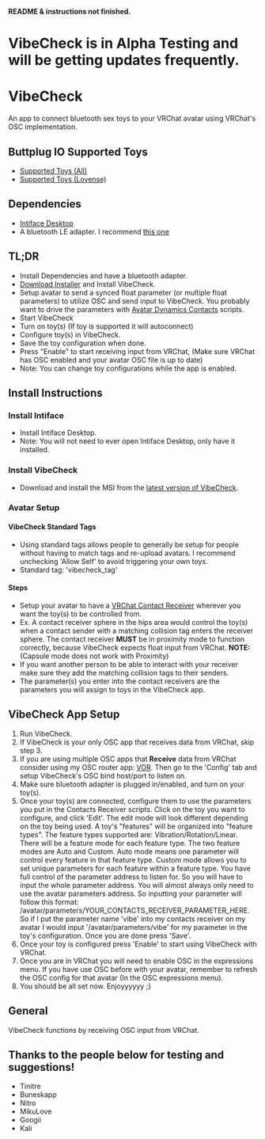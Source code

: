 **README & instructions not finished.**
# VibeCheck is in Alpha Testing and will be getting updates frequently.

# VibeCheck

An app to connect bluetooth sex toys to your VRChat avatar using VRChat's OSC implementation.

## Buttplug IO Supported Toys
- [Supported Toys (All)](https://iostindex.com/?filter0ButtplugSupport=4)
- [Supported Toys (Lovense)](https://iostindex.com/?filter0ButtplugSupport=4&filter1Brand=Lovense)

## Dependencies
- [Intiface Desktop](https://intiface.com/desktop/)
- A bluetooth LE adapter. I recommend [this one](https://www.amazon.com/dp/B09DMP6T22?psc=1&ref=ppx_yo2ov_dt_b_product_details)

## TL;DR
- Install Dependencies and have a bluetooth adapter.
- [Download Installer](https://github.com/SutekhVRC/VibeCheck/releases/latest) and Install VibeCheck.
- Setup avatar to send a synced float parameter (or multiple float parameters) to utilize OSC and send input to VibeCheck. You probably want to drive the parameters with [Avatar Dynamics Contacts](https://docs.vrchat.com/docs/contacts) scripts.
- Start VibeCheck
- Turn on toy(s) (If toy is supported it will autoconnect)
- Configure toy(s) in VibeCheck.
- Save the toy configuration when done.
- Press "Enable" to start receiving input from VRChat, (Make sure VRChat has OSC enabled and your avatar OSC file is up to date)
- Note: You can change toy configurations while the app is enabled.

## Install Instructions

### Install Intiface

- Install Intiface Desktop.
- Note: You will not need to ever open Intiface Desktop, only have it installed.

### Install VibeCheck

- Download and install the MSI from the [latest version of VibeCheck](https://github.com/SutekhVRC/VibeCheck/releases/latest).

### Avatar Setup

#### VibeCheck Standard Tags
- Using standard tags allows people to generally be setup for people without having to match tags and re-upload avatars. I recommend unchecking 'Allow Self' to avoid triggering your own toys.
- Standard tag: 'vibecheck_tag'

#### Steps
- Setup your avatar to have a [VRChat Contact Receiver](https://docs.vrchat.com/docs/contacts#vrccontactreceiver) wherever you want the toy(s) to be controlled from.
- Ex. A contact receiver sphere in the hips area would control the toy(s) when a contact sender with a matching collision tag enters the receiver sphere. The contact receiver **MUST** be in proximity mode to function correctly, because VibeCheck expects float input from VRChat. **NOTE:** (Capsule mode does not work with Proximity)
- If you want another person to be able to interact with your receiver make sure they add the matching collision tags to their senders.
- The parameter(s) you enter into the contact receivers are the parameters you will assign to toys in the VibeCheck app.

## VibeCheck App Setup

1. Run VibeCheck.
2. If VibeCheck is your only OSC app that receives data from VRChat, skip step 3.
3. If you are using multiple OSC apps that **Receive** data from VRChat consider using my OSC router app: [VOR](https://github.com/SutekhVRC/VOR/releases/latest). Then go to the 'Config' tab and setup VibeCheck's OSC bind host/port to listen on.
4. Make sure bluetooth adapter is plugged in/enabled, and turn on your toy(s).
5. Once your toy(s) are connected, configure them to use the parameters you put in the Contacts Receiver scripts. Click on the toy you want to configure, and click 'Edit'. The edit mode will look different depending on the toy being used. A toy's "features" will be organized into "feature types". The feature types supported are: Vibration/Rotation/Linear. There will be a feature mode for each feature type. The two feature modes are Auto and Custom. Auto mode means one parameter will control every feature in that feature type. Custom mode allows you to set unique parameters for each feature within a feature type. You have full control of the parameter address to listen for. So you will have to input the whole parameter address. You will almost always only need to use the avatar parameters address. So inputting your parameter will follow this format: /avatar/parameters/YOUR_CONTACTS_RECEIVER_PARAMETER_HERE. So if I put the parameter name 'vibe' into my contacts receiver on my avatar I would input '/avatar/parameters/vibe' for my parameter in the toy's configuration. Once you are done press 'Save'.
6. Once your toy is configured press 'Enable' to start using VibeCheck with VRChat.
7. Once you are in VRChat you will need to enable OSC in the expressions menu. If you have use OSC before with your avatar, remember to refresh the OSC config for that avatar (In the OSC expressions menu).
8. You should be all set now. Enjoyyyyyy ;}

## General

VibeCheck functions by receiving OSC input from VRChat. 

## Thanks to the people below for testing and suggestions!

- Tinitre
- Buneskapp
- Nitro
- MikuLove
- Googii
- Kali